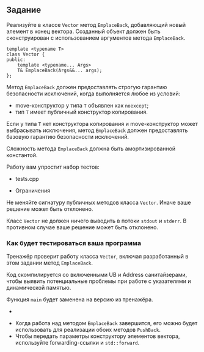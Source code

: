 ## Задание

Реализуйте в классе `Vector` метод `EmplaceBack`, добавляющий новый элемент в конец вектора. Созданный объект должен быть сконструирован с использованием аргументов метода `EmplaceBack`.

```
template <typename T>
class Vector {
public:
    template <typename... Args>
    T& EmplaceBack(Args&&... args);
};

```

Метод `EmplaceBack` должен предоставлять строгую гарантию безопасности исключений, когда выполняется любое из условий:

- move-конструктор у типа `T` объявлен как `noexcept`;
- тип `T` имеет публичный конструктор копирования.

Если у типа `T` нет конструктора копирования и move-конструктор может выбрасывать исключения, метод `EmplaceBack` должен предоставлять базовую гарантию безопасности исключений.

Сложность метода `EmplaceBack` должна быть амортизированной константой.

Работу вам упростит набор тестов:

- tests.cpp

- Ограничения

Не меняйте сигнатуру публичных методов класса `Vector`. Иначе ваше решение может быть отклонено.

Класс `Vector` не должен ничего выводить в потоки `stdout` и `stderr`. В противном случае ваше решение может быть отклонено.

### Как будет тестироваться ваша программа

Тренажёр проверит работу класса `Vector`, включая разработанный в этом задании метод `EmplaceBack`.

Код
скомпилируется со включенными UB и Address санитайзерами, чтобы выявить
потенциальные проблемы при работе с указателями и динамической памятью.

Функция `main` будет заменена на версию из тренажёра.

+

- Когда работа над методом `EmplaceBack` завершится, его можно будет использовать для реализации обоих методов `PushBack`.
- Чтобы передать параметры конструктору элементов вектора, используйте forwarding-ссылки и `std::forward`.
